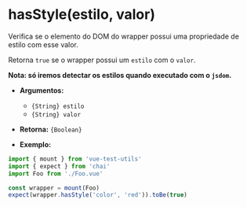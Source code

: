 # hasStyle(estilo, valor)

Verifica se o elemento do DOM do wrapper possui uma propriedade de estilo com esse valor.

Retorna `true` se o wrapper possui um `estilo` com o `valor`.

**Nota: só iremos detectar os estilos quando executado com o `jsdom`.**

- **Argumentos:**
  - `{String} estilo`
  - `{String} valor`

- **Retorna:** `{Boolean}`

- **Exemplo:**

```js
import { mount } from 'vue-test-utils'
import { expect } from 'chai'
import Foo from './Foo.vue'

const wrapper = mount(Foo)
expect(wrapper.hasStyle('color', 'red')).toBe(true)
```
